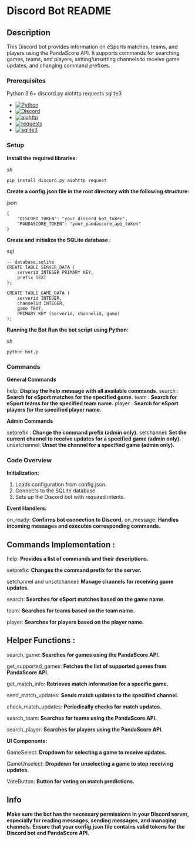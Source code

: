 # Discord Bot README

## Description
This Discord bot provides information on eSports matches, teams, and players using the PandaScore API. It supports commands for searching games, teams, and players, setting/unsetting channels to receive game updates, and changing command prefixes.

### Prerequisites
Python 3.6+
discord.py
aiohttp
requests
sqlite3

* [![Python][Python]][Python-url]
* [![Discord][Discord]][Discord-url]
* [![aiohttp][aiohttp]][aiohttp-url]
* [![requests][requests]][requests-url]
* [![sqlite3][sqlite3]][sqlite3-url]


### Setup

**Install the required libraries:**

_sh_
```
pip install discord.py aiohttp request
```

**Create a config.json file in the root directory with the following structure:**

_json_
```
{
    "DISCORD_TOKEN": "your_discord_bot_token",
    "PANDASCORE_TOKEN": "your_pandascore_api_token"
}
```
**Create and initialize the SQLite database :**

 _sql_ 
```
-- database.sqlite
CREATE TABLE SERVER_DATA (
    serverid INTEGER PRIMARY KEY,
    prefix TEXT
);
`
CREATE TABLE GAME_DATA (
    serverid INTEGER,
    channelid INTEGER,
    game TEXT,
    PRIMARY KEY (serverid, channelid, game)
);
```
**Running the Bot**
**Run the bot script using Python:**

_sh_
```
python bot.p
```

### Commands

**General Commands**

<prefix>help: **Display the help message with all available commands.**
<prefix>search <game name>: **Search for eSport matches for the specified game.**
<prefix>team <team name>: **Search for eSport teams for the specified team name.**
<prefix>player <player name>: **Search for eSport players for the specified player name.**


**Admin Commands**

<prefix>setprefix <new prefix>: **Change the command prefix (admin only).**
<prefix>setchannel: **Set the current channel to receive updates for a specified game (admin only).**
<prefix>unsetchannel: **Unset the channel for a specified game (admin only).**

### Code Overview

**Initialization:**

1) Loads configuration from config.json.
2) Connects to the SQLite database.
3) Sets up the Discord bot with required intents.

**Event Handlers:**

on_ready: **Confirms bot connection to Discord.**
on_message: **Handles incoming messages and executes corresponding commands.**

## Commands Implementation :

help: **Provides a list of commands and their descriptions.**

setprefix: **Changes the command prefix for the server.**

setchannel and unsetchannel: **Manage channels for receiving game updates.**

search: **Searches for eSport matches based on the game name.**

team: **Searches for teams based on the team name.**

player: **Searches for players based on the player name.**


## Helper Functions :

search_game: **Searches for games using the PandaScore API.**

get_supported_games: **Fetches the list of supported games from PandaScore API.**

get_match_info: **Retrieves match information for a specific game.**

send_match_updates: **Sends match updates to the specified channel.**

check_match_updates: **Periodically checks for match updates.**

search_team: **Searches for teams using the PandaScore API.**

search_player: **Searches for players using the PandaScore API.**

**UI Components:**

GameSelect: **Dropdown for selecting a game to receive updates.**

GameUnselect: **Dropdown for unselecting a game to stop receiving updates.**

VoteButton: **Button for voting on match predictions.**

## Info

**Make sure the bot has the necessary permissions in your Discord server, especially for reading messages, sending messages, and managing channels.
Ensure that your config.json file contains valid tokens for the Discord bot and PandaScore API.**



[Python]: https://img.shields.io/badge/Python-grey?style=for-the-badge&logo=python&logoColor=blue
[Python-url]: https://www.python.org/

[Discord]: https://img.shields.io/badge/Discord-black?style=for-the-badge&logo=discord&logoColor=lightgrey
[Discord-url]: https://discord.com/

[aiohttp]: https://img.shields.io/badge/aiohttp-grey?style=for-the-badge&logo=aiohttp&logoColor=white
[aiohttp-url]: https://docs.aiohttp.org/en/stable/


[requests]: https://img.shields.io/badge/Requests-darkpurple?style=for-the-badge&logo=python&logoColor=yellow
[requests-url]: https://www.javascript.com/

[sqlite3]: https://img.shields.io/badge/SQLite-grey?style=for-the-badge&logo=sqlite&logoColor=blue
[sqlite3-url]: https://www.sqlite.org/index.html